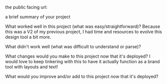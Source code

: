 the public facing url:


a brief summary of your project



What worked well in this project (what was easy/straightforward)?
Because this was a V2 of my previous project, I had time and resources to evolve this design tool a bit more. 
  
What didn't work well (what was difficult to understand or parse)?
  
  
What changes would you make to this project now that it's deployed?
I would love to keep tinkering with this to have it actually function as a brand tool with layouts and text! 
  
What would you improve and/or add to this project now that it's deployed?
  
